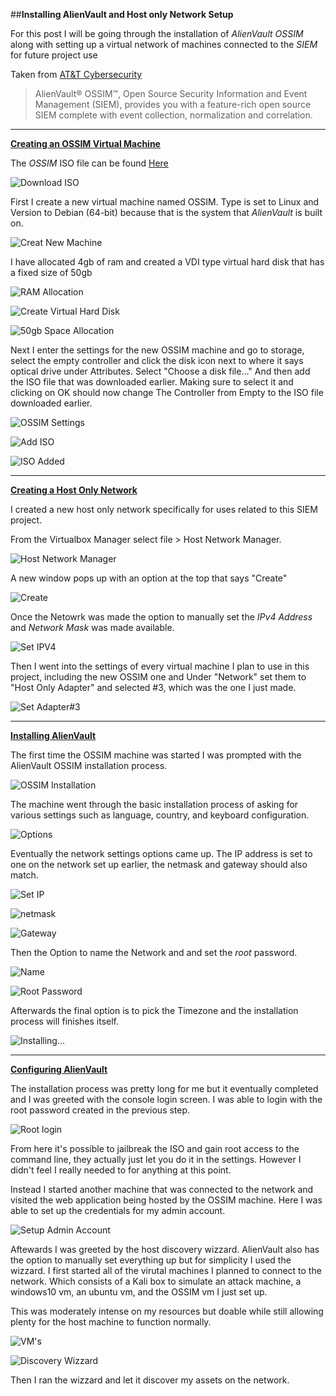 ##**Installing AlienVault and Host only Network Setup**


For this post I will be going through the installation of *AlienVault OSSIM* along with setting up a virtual network of machines connected to the *SIEM* for future project use 

Taken from [AT&T Cybersecurity](https://cybersecurity.att.com/products/ossim)

> AlienVault® OSSIM™, Open Source Security Information and Event Management (SIEM), provides you with a feature-rich open source SIEM complete with event collection, normalization and correlation. 


---

<ins>**Creating an OSSIM Virtual Machine**</ins>

The *OSSIM* ISO file can be found [Here](https://cybersecurity.att.com/products/ossim/download)

![Download ISO](/docs/assets/images/ossim/ossim01.png)

First I create a new virtual machine named OSSIM. Type is set to Linux and Version to Debian (64-bit) because that is the system that *AlienVault* is built on.

![Creat New Machine](/docs/assets/images/ossim/ossim02.png)

I have allocated 4gb of ram and created a VDI type virtual hard disk that has a fixed size of 50gb

![RAM Allocation](/docs/assets/images/ossim/ossim03.png)

![Create Virtual Hard Disk](/docs/assets/images/ossim/ossim04.png)

![50gb Space Allocation](/docs/assets/images/ossim/ossim05.png)

Next I enter the settings for the new OSSIM machine and go to storage, select the empty controller and click the disk icon next to where it says optical drive under Attributes. Select "Choose a disk file..." And then add the ISO file that was downloaded earlier. Making sure to select it and clicking on OK should now change The Controller from Empty to the ISO file downloaded earlier.

![OSSIM Settings](/docs/assets/images/ossim/ossim06.png)

![Add ISO](/docs/assets/images/ossim/ossim07.png)

![ISO Added](/docs/assets/images/ossim/ossim08.png)


---

<ins>**Creating a Host Only Network**</ins>

I created a new host only network specifically for uses related to this SIEM project. 

From the Virtualbox Manager select file > Host Network Manager.

![Host Network Manager](/docs/assets/images/ossim/ossim09.png)

A new window pops up with an option at the top that says "Create"

![Create](/docs/assets/images/ossim/ossim10.png)

Once the Netowrk was made the option to manually set the *IPv4 Address* and *Network Mask* was made available.

![Set IPV4](/docs/assets/images/ossim/ossim11.png)

Then I went into the settings of every virtual machine I plan to use in this project, including the new OSSIM one and Under "Network" set them to "Host Only Adapter" and selected #3, which was the one I just made.

![Set Adapter#3](/docs/assets/images/ossim/ossim12.png)


---

<ins>**Installing AlienVault**</ins>

The first time the OSSIM machine was started I was prompted with the AlienVault OSSIM installation process. 

![OSSIM Installation](/docs/assets/images/ossim/ossim13.png)

The machine went through the basic installation process of asking for various settings such as language, country, and keyboard configuration. 

![Options](/docs/assets/images/ossim/ossim14.png)

Eventually the network settings options came up. The IP address is set to one on the network set up earlier, the netmask and gateway should also match.

![Set IP](/docs/assets/images/ossim/ossim17.png)

![netmask](/docs/assets/images/ossim/ossim18.png)

![Gateway](/docs/assets/images/ossim/ossim19.png)

Then the Option to name the Network and and set the *root* password.

![Name](/docs/assets/images/ossim/ossim20.png)

![Root Password](/docs/assets/images/ossim/ossim21.png)

Afterwards the final option is to pick the Timezone and the installation process will finishes itself.

![Installing...](/docs/assets/images/ossim/ossim22.png)


---

<ins>**Configuring AlienVault**</ins>

The installation process was pretty long for me but it eventually completed and I was greeted with the console login screen. I was able to login with the root password created in the previous step.

![Root login](/docs/assets/images/ossim/ossim23.png)

From here it's possible to jailbreak the ISO and gain root access to the command line, they actually just let you do it in the settings. However I didn't feel I really needed to for anything at this point.

Instead I started another machine that was connected to the network and visited the web application being hosted by the OSSIM machine. Here I was able to set up the credentials for my admin account.

![Setup Admin Account](/docs/assets/images/ossim/ossim24.png)

Aftewards I was greeted by the host discovery wizzard. AlienVault also has the option to manually set everything up but for simplicity I used the wizzard. I first started all of the virutal machines I planned to connect to the network. Which consists of a Kali box to simulate an attack machine, a windows10 vm, an ubuntu vm, and the OSSIM vm I just set up.

This was moderately intense on my resources but doable while still allowing plenty for the host machine to function normally.

![VM's](/docs/assets/images/ossim/ossim26.png)

![Discovery Wizzard](/docs/assets/images/ossim/ossim25.png)

Then I ran the wizzard and let it discover my assets on the network. 




